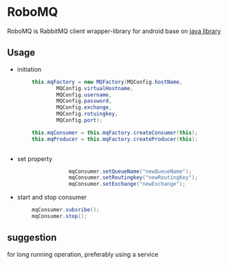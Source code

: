 # RoboMQ
RoboMQ is RabbitMQ client wrapper-library for android base on [java library](http://www.rabbitmq.com/java-client.html)

## Usage
- initiation  <br/>
```java
        this.mqFactory = new MQFactory(MQConfig.hostName,
                MQConfig.virtualHostname,
                MQConfig.username,
                MQConfig.password,
                MQConfig.exchange,
                MQConfig.rotuingkey,
                MQConfig.port);

        this.mqConsumer = this.mqFactory.createConsumer(this);
        this.mqProducer = this.mqFactory.createProducer(this);
                
```
- set property <br/>
```java
                    mqConsumer.setQueueName("newQueueName");
                    mqConsumer.setRoutingkey("newRoutingKey");
                    mqConsumer.setExchange("newExchange");
```
- start and stop consumer <br/> 
```java
        mqConsumer.subsribe();
        mqConsumer.stop();

```

## suggestion
for long running operation, preferably using a service
